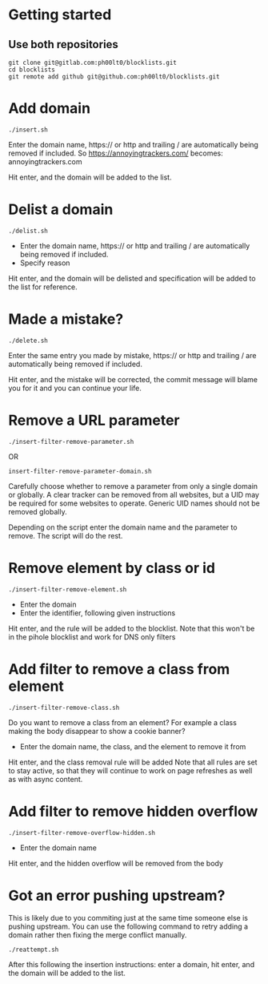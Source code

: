 # Getting started

## Use both repositories

```
git clone git@gitlab.com:ph00lt0/blocklists.git
cd blocklists
git remote add github git@github.com:ph00lt0/blocklists.git
```


# Add domain

```
./insert.sh
```

Enter the domain name, https:// or http and trailing / are automatically being removed if included.
So https://annoyingtrackers.com/ becomes: annoyingtrackers.com

Hit enter, and the domain will be added to the list.



# Delist a domain

```
./delist.sh
```

- Enter the domain name, https:// or http and trailing / are automatically being removed if included.
- Specify reason

Hit enter, and the domain will be delisted and specification will be added to the list for reference.



# Made a mistake?

```
./delete.sh
```

Enter the same entry you made by mistake, https:// or http and trailing / are automatically being removed if included.

Hit enter, and the mistake will be corrected, the commit message will blame you for it and you can continue your life.

# Remove a URL parameter
```
./insert-filter-remove-parameter.sh
```
OR
```
insert-filter-remove-parameter-domain.sh
```
Carefully choose whether to remove a parameter from only a single domain or globally. A clear tracker can be removed from all websites, but a UID may be required for some websites to operate. Generic UID names should not be removed globally.

Depending on the script enter the domain name and the parameter to remove. The script will do the rest.

# Remove element by class or id
```
./insert-filter-remove-element.sh
```
- Enter the domain
- Enter the identifier, following given instructions

Hit enter, and the rule will be added to the blocklist. Note that this won't be in the pihole blocklist and work for DNS only filters


# Add filter to remove a class from element
```
./insert-filter-remove-class.sh 
```

Do you want to remove a class from an element? For example a class making the body disappear to show a cookie banner?

- Enter the domain name, the class, and the element to remove it from

Hit enter, and the class removal rule will be added
Note that all rules are set to stay active, so that they will continue to work on page refreshes as well as with async content.


# Add filter to remove hidden overflow 
```
./insert-filter-remove-overflow-hidden.sh
```

- Enter the domain name

Hit enter, and the hidden overflow will be removed from the body



# Got an error pushing upstream?
This is likely due to you commiting just at the same time someone else is pushing upstream. You can use the following command to retry adding a domain rather then fixing the merge conflict manually.
```
./reattempt.sh
```
After this following the insertion instructions: enter a domain, hit enter, and the domain will be added to the list.
